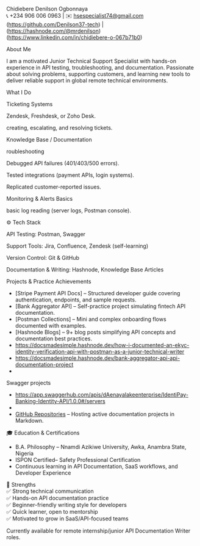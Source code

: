  Chidiebere Denilson Ogbonnaya  
📞 +234 906 006 0963 | ✉️ hsespecialist74@gmail.com  
(https://github.com/Denilson37-tech) | (https://hashnode.com/@mrdenilson)
(https://www.linkedin.com/in/chidiebere-o-067b71b0)

 About Me  
 
I am a motivated Junior Technical Support Specialist with hands-on experience in API testing, troubleshooting, and documentation. Passionate about solving problems, supporting customers, and learning new tools to deliver reliable support in global remote technical environments.

What I Do

Ticketing Systems

Zendesk, Freshdesk, or Zoho Desk.

creating, escalating, and resolving tickets.

Knowledge Base / Documentation

roubleshooting

Debugged API failures (401/403/500 errors).

Tested integrations (payment APIs, login systems).

Replicated customer-reported issues.

Monitoring & Alerts Basics

basic log reading (server logs, Postman console).

 ⚙️ Tech Stack  
 
API Testing: Postman, Swagger

Support Tools: Jira, Confluence, Zendesk (self-learning)

Version Control: Git & GitHub

Documentation & Writing: Hashnode, Knowledge Base Articles

 Projects & Practice Achievements  
- [Stripe Payment API Docs] – Structured developer guide covering authentication, endpoints, and sample requests.  
- [Bank Aggregator API] – Self-practice project simulating fintech API documentation.  
- [Postman Collections] – Mini and complex onboarding flows documented with examples.  
- [Hashnode Blogs] – 9+ blog posts simplifying API concepts and documentation best practices.
- https://docsmadesimple.hashnode.dev/how-i-documented-an-ekyc-identity-verification-api-with-postman-as-a-junior-technical-writer
- https://docsmadesimple.hashnode.dev/bank-aggregator-api-api-documentation-project
- 
 Swagger projects

- https://app.swaggerhub.com/apis/dAenayalakeenterprise/IdentiPay-Banking-Identity-API/1.0.0#/servers
- 
- [GitHub Repositories](https://github.com/Denilson37-tech) – Hosting active documentation projects in Markdown.  

🎓 Education & Certifications  
- B.A. Philosophy – Nnamdi Azikiwe University, Awka, Anambra State, Nigeria  
- ISPON Certified– Safety Professional Certification  
- Continuous learning in API Documentation, SaaS workflows, and Developer Experience  

🌟 Strengths  
✅ Strong technical communication  
✅ Hands-on API documentation practice  
✅ Beginner-friendly writing style for developers  
✅ Quick learner, open to mentorship  
✅ Motivated to grow in SaaS/API-focused teams  

Currently available for remote internship/junior API Documentation Writer roles.
